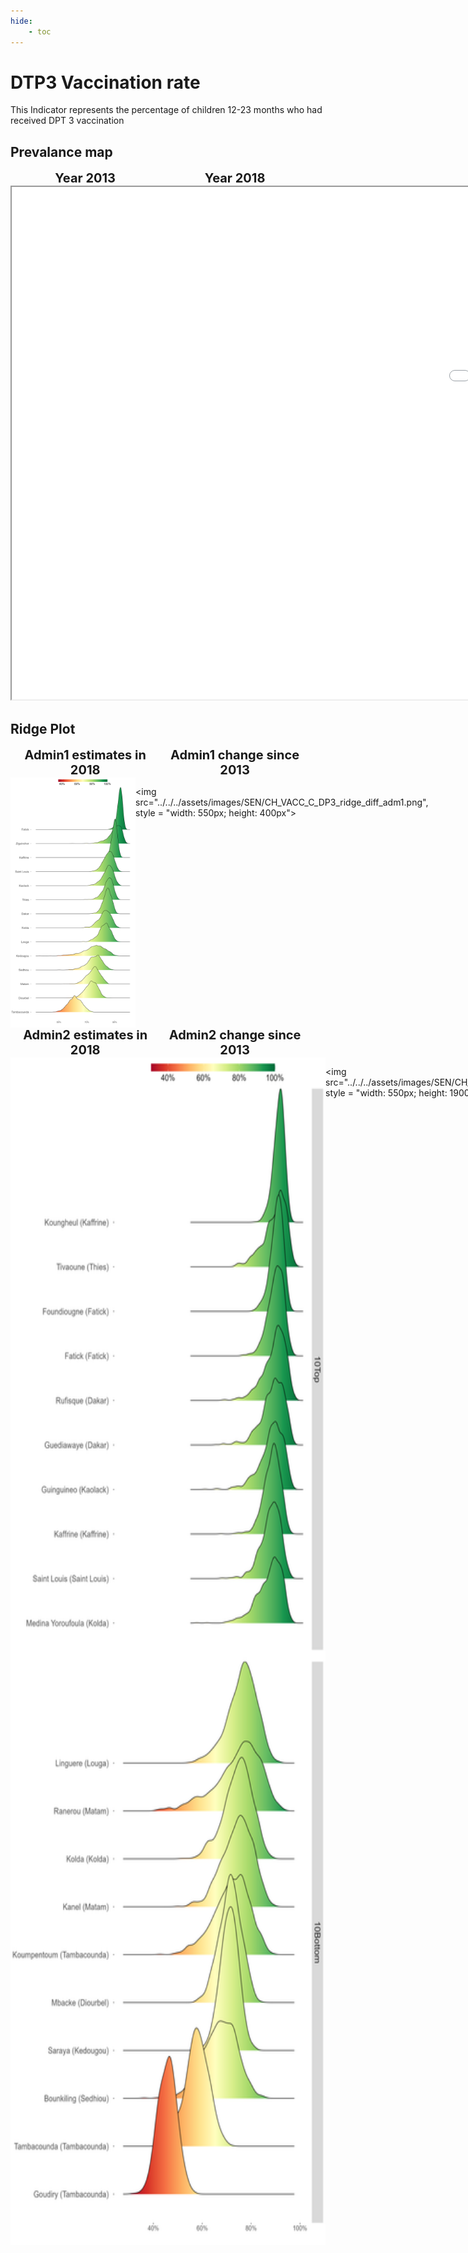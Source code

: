 ```yaml
---
hide:
    - toc
---
```

# DTP3 Vaccination rate

This Indicator represents the percentage of children 12-23 months who had received DPT 3 vaccination

## Prevalance map

<div style="width: 95%; display:grid; grid-template-columns: repeat(2, 1fr); gap: 0px; text-align:center; font-weight:bold;x">
  <div style="font-size: 20px">Year 2013</div>
  <div style="font-size: 20px">Year 2018</div>
</div>

<iframe src="../../../assets/images/SEN/CH_VACC_C_DP3_detail.html" style = "width: 2000px; height: 820px"></iframe>

## Ridge Plot

<div style="width: 95%; display:grid; grid-template-columns: repeat(2, 1fr); gap: 0px; text-align:center; font-weight:bold;x">
  <div style="font-size: 20px">Admin1 estimates in 2018</div>
  <div style="font-size: 20px">Admin1 change since 2013</div>
</div>

<div style="display: flex">
<img src="../../../assets/images/SEN/CH_VACC_C_DP3_ridge_adm1.png", style = "width: 550px; height: 400px">

<img src="../../../assets/images/SEN/CH_VACC_C_DP3_ridge_diff_adm1.png", style = "width: 550px; height: 400px">

</div>

<div style="width: 95%; display:grid; grid-template-columns: repeat(2, 1fr); gap: 0px; text-align:center; font-weight:bold;x">
  <div style="font-size: 20px">Admin2 estimates in 2018</div>
  <div style="font-size: 20px">Admin2 change since 2013</div>
</div>

<div style="display: flex">
<img src="../../../assets/images/SEN/CH_VACC_C_DP3_ridge_adm2.png", style = "width: 550px; height: 1900px">

<img src="../../../assets/images/SEN/CH_VACC_C_DP3_ridge_diff_adm2.png", style = "width: 550px; height: 1900px">

</div>